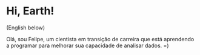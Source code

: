 # Hi, Earth!

(English below)

Olá, sou Felipe, um cientista em transição de carreira que está aprendendo a programar para melhorar sua capacidade de analisar dados.
=)
